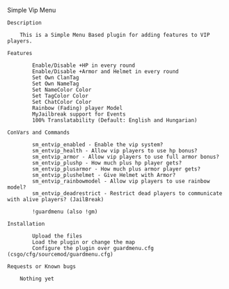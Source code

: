 Simple Vip Menu

    Description

        This is a Simple Menu Based plugin for adding features to VIP players.

    Features

            Enable/Disable +HP in every round
            Enable/Disable +Armor and Helmet in every round
            Set Own ClanTag
            Set Own NameTag
            Set NameColor Color
            Set TagColor Color
            Set ChatColor Color
            Rainbow (Fading) player Model
            MyJailbreak support for Events
            100% Translatability (Default: English and Hungarian)

    ConVars and Commands

            sm_entvip_enabled - Enable the vip system?
            sm_entvip_health - Allow vip players to use hp bonus?
            sm_entvip_armor - Allow vip players to use full armor bonus?
            sm_entvip_plushp - How much plus hp player gets?
            sm_entvip_plusarmor - How much plus armor player gets?
            sm_entvip_plushelmet - Give Helmet with Armor?
            sm_entvip_rainbowmodel - Allow vip players to use rainbow model?
            sm_entvip_deadrestrict - Restrict dead players to communicate with alive players? (JailBreak)

            !guardmenu (also !gm)

    Installation

            Upload the files
            Load the plugin or change the map
            Configure the plugin over guardmenu.cfg (csgo/cfg/sourcemod/guardmenu.cfg)

    Requests or Known bugs

        Nothing yet
